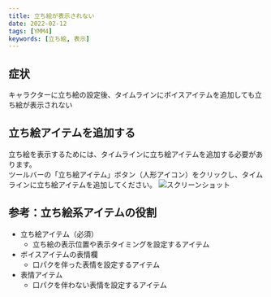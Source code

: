```yaml
---
title: 立ち絵が表示されない
date: 2022-02-12
tags: [YMM4]
keywords: [立ち絵, 表示]
---
```

## 症状
キャラクターに立ち絵の設定後、タイムラインにボイスアイテムを追加しても立ち絵が表示されない

## 立ち絵アイテムを追加する
立ち絵を表示するためには、タイムラインに立ち絵アイテムを追加する必要があります。  
ツールバーの「立ち絵アイテム」ボタン（人形アイコン）をクリックし、タイムラインに立ち絵アイテムを追加してください。
![スクリーンショット](立ち絵が表示されない_3456.png)

## 参考：立ち絵系アイテムの役割
- 立ち絵アイテム（必須）
  - 立ち絵の表示位置や表示タイミングを設定するアイテム
- ボイスアイテムの表情欄
  - 口パクを伴った表情を設定するアイテム
- 表情アイテム
  - 口パクを伴わない表情を設定するアイテム